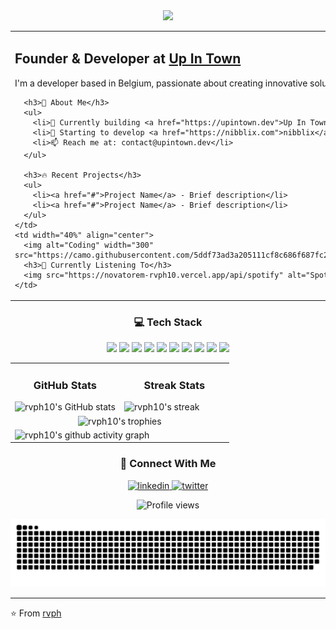 <div align="center">
  <img src="https://readme-typing-svg.herokuapp.com/?lines=Hello,+I'm+rvph+👋;Full-stack+Developer;Founder+of+Up+In+Town&center=true&width=380&height=50">
</div>

<table>
  <tr>
    <td width="60%" valign="top">
      <h2>Founder & Developer at <a href="https://upintown.dev">Up In Town</a></h2>
      <p>I'm a developer based in Belgium, passionate about creating innovative solutions through code.</p>
      
      <h3>🚀 About Me</h3>
      <ul>
        <li>🔭 Currently building <a href="https://upintown.dev">Up In Town</a>, a development enterprise</li>
        <li>🔭 Starting to develop <a href="https://nibblix.com">nibblix</a>, an application that will help users manage their social media</li>
        <li>📫 Reach me at: contact@upintown.dev</li>
      </ul>

      <h3>🔥 Recent Projects</h3>
      <ul>
        <li><a href="#">Project Name</a> - Brief description</li>
        <li><a href="#">Project Name</a> - Brief description</li>
      </ul>
    </td>
    <td width="40%" align="center">
      <img alt="Coding" width="300" src="https://camo.githubusercontent.com/5ddf73ad3a205111cf8c686f687fc216c2946a75005718c8da5b837ad9de78c9/68747470733a2f2f7468756d62732e6766796361742e636f6d2f4576696c4e657874446576696c666973682d736d616c6c2e676966">
      <h3>🎵 Currently Listening To</h3>
      <img src="https://novatorem-rvph10.vercel.app/api/spotify" alt="Spotify Now Playing" width="300" />
    </td>
  </tr>
</table>

<h3 align="center">💻 Tech Stack</h3>
<p align="center">
  <img src="https://img.shields.io/badge/-JavaScript-F7DF1E?style=for-the-badge&logo=javascript&logoColor=black" />
  <img src="https://img.shields.io/badge/-React-61DAFB?style=for-the-badge&logo=react&logoColor=black" />
  <img src="https://img.shields.io/badge/-Next.js-000000?style=for-the-badge&logo=next.js&logoColor=white" />
  <img src="https://img.shields.io/badge/-TypeScript-3178C6?style=for-the-badge&logo=typescript&logoColor=white" />
  <img src="https://img.shields.io/badge/-Node.js-339933?style=for-the-badge&logo=node.js&logoColor=white" />
  <img src="https://img.shields.io/badge/-NestJS-E0234E?style=for-the-badge&logo=nestjs&logoColor=white" />
  <img src="https://img.shields.io/badge/-Python-3776AB?style=for-the-badge&logo=python&logoColor=white" />
  <img src="https://img.shields.io/badge/-Java-007396?style=for-the-badge&logo=java&logoColor=white" />
  <img src="https://img.shields.io/badge/-C-A8B9CC?style=for-the-badge&logo=c&logoColor=black" />
  <img src="https://img.shields.io/badge/-TailwindCSS-06B6D4?style=for-the-badge&logo=tailwindcss&logoColor=white" />
</p>

<table>
  <tr>
    <td width="50%">
      <h3 align="center">GitHub Stats</h3>
      <img src="https://github-readme-stats.vercel.app/api?username=rvph10&show_icons=true&theme=tokyonight" alt="rvph10's GitHub stats" />
    </td>
    <td width="50%">
      <h3 align="center">Streak Stats</h3>
      <img src="https://github-readme-streak-stats.herokuapp.com/?user=rvph10&theme=tokyonight" alt="rvph10's streak" />
    </td>
  </tr>
  <tr>
    <td colspan="2" align="center">
      <img src="https://github-profile-trophy.vercel.app/?username=rvph10&theme=tokyonight&no-frame=true&row=1&margin-w=15&no-bg=true" alt="rvph10's trophies" />
    </td>
  </tr>
  <tr>
    <td colspan="2">
      <img src="https://github-readme-activity-graph.vercel.app/graph?username=rvph10&theme=tokyo-night" alt="rvph10's github activity graph" />
    </td>
  </tr>
</table>

<h3 align="center">🔗 Connect With Me</h3>
<p align="center">
  <a href="YOUR_LINKEDIN_URL" target="_blank">
    <img src="https://img.shields.io/badge/LinkedIn-0077B5?style=for-the-badge&logo=linkedin&logoColor=white" alt="linkedin" />
  </a>
  <a href="YOUR_TWITTER_URL" target="_blank">
    <img src="https://img.shields.io/badge/Twitter-1DA1F2?style=for-the-badge&logo=twitter&logoColor=white" alt="twitter" />
  </a>
  <!-- Add other social media links here -->
</p>

<p align="center">
  <img src="https://komarev.com/ghpvc/?username=rvph10&color=blueviolet&style=flat-square" alt="Profile views">
</p>

<div align="center">
  <img src="https://raw.githubusercontent.com/platane/snk/output/github-contribution-grid-snake-dark.svg" alt="Snake animation" />
</div>

---

⭐️ From [rvph](https://github.com/rvph10)
